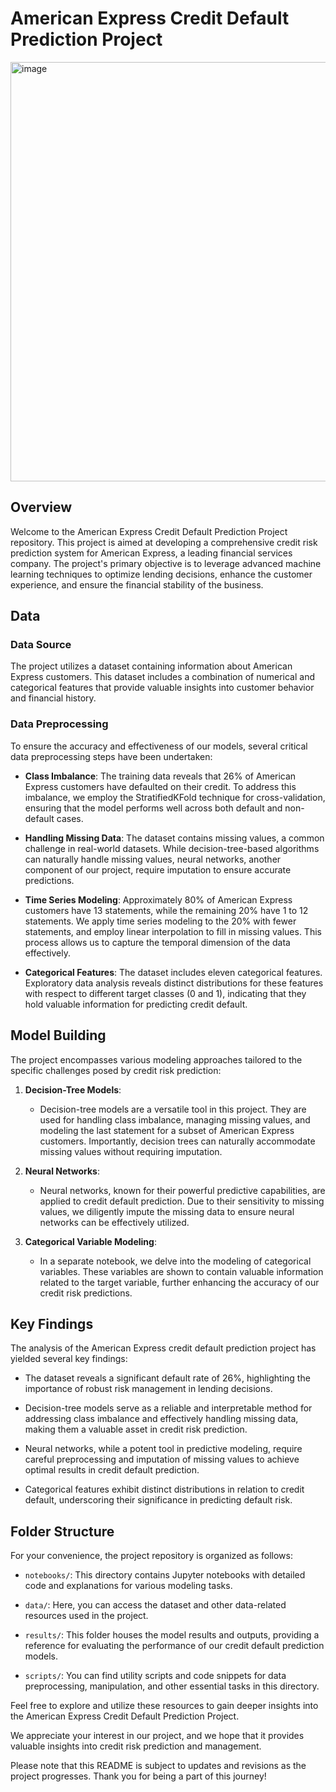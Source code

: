 # American Express Credit Default Prediction Project

<img width="671" alt="image" src="https://github.com/shivendra1-cyber/AMEX_Default_Prediction_EDA-/assets/68283342/4d69c0e5-22f1-4bef-8a77-fe035ca51545">



## Overview

Welcome to the American Express Credit Default Prediction Project repository. This project is aimed at developing a comprehensive credit risk prediction system for American Express, a leading financial services company. The project's primary objective is to leverage advanced machine learning techniques to optimize lending decisions, enhance the customer experience, and ensure the financial stability of the business.

## Data

### Data Source

The project utilizes a dataset containing information about American Express customers. This dataset includes a combination of numerical and categorical features that provide valuable insights into customer behavior and financial history.

### Data Preprocessing

To ensure the accuracy and effectiveness of our models, several critical data preprocessing steps have been undertaken:

- **Class Imbalance**: The training data reveals that 26% of American Express customers have defaulted on their credit. To address this imbalance, we employ the StratifiedKFold technique for cross-validation, ensuring that the model performs well across both default and non-default cases.

- **Handling Missing Data**: The dataset contains missing values, a common challenge in real-world datasets. While decision-tree-based algorithms can naturally handle missing values, neural networks, another component of our project, require imputation to ensure accurate predictions.

- **Time Series Modeling**: Approximately 80% of American Express customers have 13 statements, while the remaining 20% have 1 to 12 statements. We apply time series modeling to the 20% with fewer statements, and employ linear interpolation to fill in missing values. This process allows us to capture the temporal dimension of the data effectively.

- **Categorical Features**: The dataset includes eleven categorical features. Exploratory data analysis reveals distinct distributions for these features with respect to different target classes (0 and 1), indicating that they hold valuable information for predicting credit default.

## Model Building

The project encompasses various modeling approaches tailored to the specific challenges posed by credit risk prediction:

1. **Decision-Tree Models**:
   - Decision-tree models are a versatile tool in this project. They are used for handling class imbalance, managing missing values, and modeling the last statement for a subset of American Express customers. Importantly, decision trees can naturally accommodate missing values without requiring imputation.

2. **Neural Networks**:
   - Neural networks, known for their powerful predictive capabilities, are applied to credit default prediction. Due to their sensitivity to missing values, we diligently impute the missing data to ensure neural networks can be effectively utilized.

3. **Categorical Variable Modeling**:
   - In a separate notebook, we delve into the modeling of categorical variables. These variables are shown to contain valuable information related to the target variable, further enhancing the accuracy of our credit risk predictions.

## Key Findings

The analysis of the American Express credit default prediction project has yielded several key findings:

- The dataset reveals a significant default rate of 26%, highlighting the importance of robust risk management in lending decisions.

- Decision-tree models serve as a reliable and interpretable method for addressing class imbalance and effectively handling missing data, making them a valuable asset in credit risk prediction.

- Neural networks, while a potent tool in predictive modeling, require careful preprocessing and imputation of missing values to achieve optimal results in credit default prediction.

- Categorical features exhibit distinct distributions in relation to credit default, underscoring their significance in predicting default risk.

## Folder Structure

For your convenience, the project repository is organized as follows:

- `notebooks/`: This directory contains Jupyter notebooks with detailed code and explanations for various modeling tasks.

- `data/`: Here, you can access the dataset and other data-related resources used in the project.

- `results/`: This folder houses the model results and outputs, providing a reference for evaluating the performance of our credit default prediction models.

- `scripts/`: You can find utility scripts and code snippets for data preprocessing, manipulation, and other essential tasks in this directory.

Feel free to explore and utilize these resources to gain deeper insights into the American Express Credit Default Prediction Project.

We appreciate your interest in our project, and we hope that it provides valuable insights into credit risk prediction and management.

Please note that this README is subject to updates and revisions as the project progresses. Thank you for being a part of this journey!

